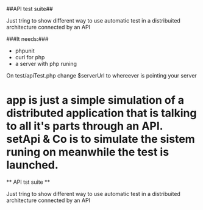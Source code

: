 ##API test suite##

Just tring to show different way to use automatic test in a distribuited architecture connected by an API

###It needs:###

* phpunit
* curl for php
* a server with php runing

On test/apiTest.php change $serverUrl to whereever is pointing your server 

app is just a simple simulation of a distributed application that is talking to all it's parts through an API. setApi & Co is to simulate the sistem runing on meanwhile the test is launched.
=======
** API tst suite **

Just tring to show different way to use automatic test in a distribuited architecture connected by an API
